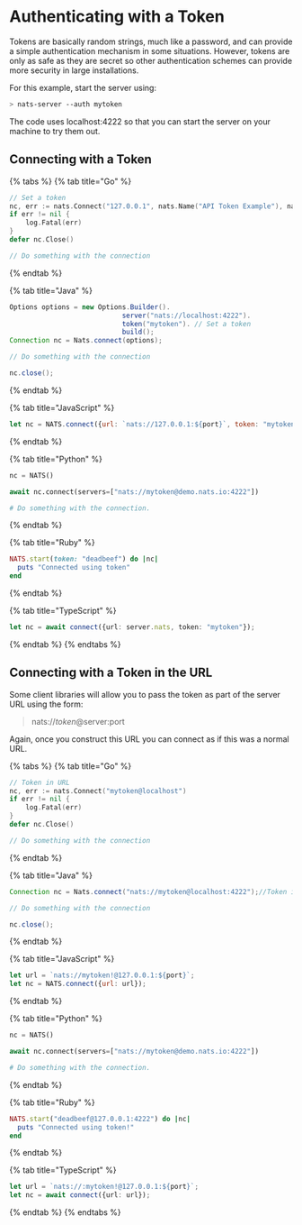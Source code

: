 # Authenticating with a Token

Tokens are basically random strings, much like a password, and can provide a simple authentication mechanism in some situations. However, tokens are only as safe as they are secret so other authentication schemes can provide more security in large installations.

For this example, start the server using:

```bash
> nats-server --auth mytoken
```

The code uses localhost:4222 so that you can start the server on your machine to try them out.

## Connecting with a Token

{% tabs %}
{% tab title="Go" %}
```go
// Set a token
nc, err := nats.Connect("127.0.0.1", nats.Name("API Token Example"), nats.Token("mytoken"))
if err != nil {
    log.Fatal(err)
}
defer nc.Close()

// Do something with the connection
```
{% endtab %}

{% tab title="Java" %}
```java
Options options = new Options.Builder().
                            server("nats://localhost:4222").
                            token("mytoken"). // Set a token
                            build();
Connection nc = Nats.connect(options);

// Do something with the connection

nc.close();
```
{% endtab %}

{% tab title="JavaScript" %}
```javascript
let nc = NATS.connect({url: `nats://127.0.0.1:${port}`, token: "mytoken!"});
```
{% endtab %}

{% tab title="Python" %}
```python
nc = NATS()

await nc.connect(servers=["nats://mytoken@demo.nats.io:4222"])

# Do something with the connection.
```
{% endtab %}

{% tab title="Ruby" %}
```ruby
NATS.start(token: "deadbeef") do |nc|
  puts "Connected using token"
end
```
{% endtab %}

{% tab title="TypeScript" %}
```typescript
let nc = await connect({url: server.nats, token: "mytoken"});
```
{% endtab %}
{% endtabs %}

## Connecting with a Token in the URL

Some client libraries will allow you to pass the token as part of the server URL using the form:

> nats://_token_@server:port

Again, once you construct this URL you can connect as if this was a normal URL.

{% tabs %}
{% tab title="Go" %}
```go
// Token in URL
nc, err := nats.Connect("mytoken@localhost")
if err != nil {
    log.Fatal(err)
}
defer nc.Close()

// Do something with the connection
```
{% endtab %}

{% tab title="Java" %}
```java
Connection nc = Nats.connect("nats://mytoken@localhost:4222");//Token in URL

// Do something with the connection

nc.close();
```
{% endtab %}

{% tab title="JavaScript" %}
```javascript
let url = `nats://mytoken!@127.0.0.1:${port}`;
let nc = NATS.connect({url: url});
```
{% endtab %}

{% tab title="Python" %}
```python
nc = NATS()

await nc.connect(servers=["nats://mytoken@demo.nats.io:4222"])

# Do something with the connection.
```
{% endtab %}

{% tab title="Ruby" %}
```ruby
NATS.start("deadbeef@127.0.0.1:4222") do |nc|
  puts "Connected using token!"
end
```
{% endtab %}

{% tab title="TypeScript" %}
```typescript
let url = `nats://:mytoken!@127.0.0.1:${port}`;
let nc = await connect({url: url});
```
{% endtab %}
{% endtabs %}


